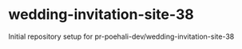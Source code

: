 # wedding-invitation-site-38

Initial repository setup for pr-poehali-dev/wedding-invitation-site-38